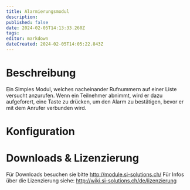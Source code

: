 ```yaml
---
title: Alarmierungsmodul
description: 
published: false
date: 2024-02-05T14:13:33.260Z
tags: 
editor: markdown
dateCreated: 2024-02-05T14:05:22.843Z
---
```


# Beschreibung
Ein Simples Modul, welches nacheinander Rufnummern auf einer Liste versucht anzurufen.
Wenn ein Teilnehmer abnimmt, wird er dazu aufgeforert, eine Taste zu drücken, um den Alarm zu bestätigen, bevor er mit dem Anrufer verbunden wird.

# Konfiguration



# Downloads & Lizenzierung
Für Downloads besuchen sie bitte http://module.si-solutions.ch/
Für Infos über die Lizenzierung siehe: http://wiki.si-solutions.ch/de/lizenzierung